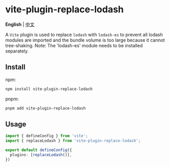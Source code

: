 # vite-plugin-replace-lodash

**English** | [中文](./README.zh_CN.md)

A `Vite` plugin is used to replace `lodash` with `lodash-es` to prevent all lodash modules are imported and the bundle volume is too large because it cannot tree-shaking.
Note: The 'lodash-es' module needs to be installed separately.

## Install

npm:

```bash
npm install vite-plugin-replace-lodash
```

pnpm:

```bash
pnpm add vite-plugin-replace-lodash
```

## Usage

```typescript
import { defineConfig } from 'vite';
import { replaceLodash } from 'vite-plugin-replace-lodash';

export default defineConfig({
  plugins: [replaceLodash()],
})
```